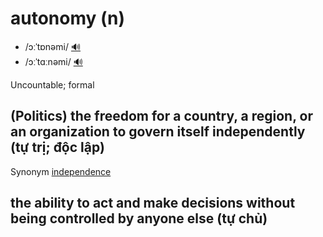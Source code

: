 # autonomy (n)

- /ɔːˈtɒnəmi/ [🔊](https://www.oxfordlearnersdictionaries.com/media/english/uk_pron/a/aut/auton/autonomy__gb_1.mp3)
- /ɔːˈtɑːnəmi/ [🔊](https://www.oxfordlearnersdictionaries.com/media/english/us_pron/a/aut/auton/autonomy__us_1.mp3)

Uncountable; formal

## (Politics) the freedom for a country, a region, or an organization to govern itself independently (tự trị; độc lập)

Synonym [independence]()

## the ability to act and make decisions without being controlled by anyone else (tự chủ)